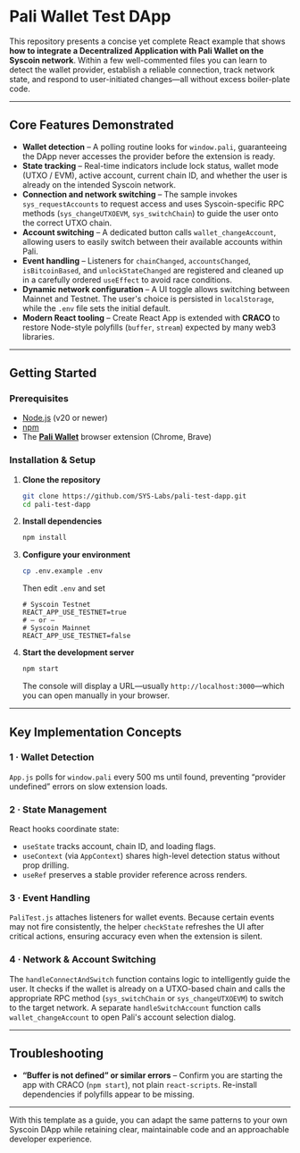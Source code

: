 # Pali Wallet Test DApp

This repository presents a concise yet complete React example that shows **how to integrate a Decentralized Application with Pali Wallet on the Syscoin network**. Within a few well-commented files you can learn to detect the wallet provider, establish a reliable connection, track network state, and respond to user-initiated changes—all without excess boiler-plate code.

---

## Core Features Demonstrated

* **Wallet detection** – A polling routine looks for `window.pali`, guaranteeing the DApp never accesses the provider before the extension is ready.
* **State tracking** – Real-time indicators include lock status, wallet mode (UTXO / EVM), active account, current chain ID, and whether the user is already on the intended Syscoin network.
* **Connection and network switching** – The sample invokes `sys_requestAccounts` to request access and uses Syscoin-specific RPC methods (`sys_changeUTXOEVM`, `sys_switchChain`) to guide the user onto the correct UTXO chain.
* **Account switching** – A dedicated button calls `wallet_changeAccount`, allowing users to easily switch between their available accounts within Pali.
* **Event handling** – Listeners for `chainChanged`, `accountsChanged`, `isBitcoinBased`, and `unlockStateChanged` are registered and cleaned up in a carefully ordered `useEffect` to avoid race conditions.
* **Dynamic network configuration** – A UI toggle allows switching between Mainnet and Testnet. The user's choice is persisted in `localStorage`, while the `.env` file sets the initial default.
* **Modern React tooling** – Create React App is extended with **CRACO** to restore Node-style polyfills (`buffer`, `stream`) expected by many web3 libraries.

---

## Getting Started

### Prerequisites

* [Node.js](https://nodejs.org/) (v20 or newer)
* [npm](https://www.npmjs.com/)
* The **[Pali Wallet](https://paliwallet.com/)** browser extension (Chrome, Brave)

### Installation & Setup

1. **Clone the repository**

   ```bash
   git clone https://github.com/SYS-Labs/pali-test-dapp.git
   cd pali-test-dapp
   ```

2. **Install dependencies**

   ```bash
   npm install
   ```

3. **Configure your environment**

   ```bash
   cp .env.example .env
   ```

   Then edit `.env` and set

   ```text
   # Syscoin Testnet
   REACT_APP_USE_TESTNET=true
   # — or —
   # Syscoin Mainnet
   REACT_APP_USE_TESTNET=false
   ```

4. **Start the development server**

   ```bash
   npm start
   ```

   The console will display a URL—usually `http://localhost:3000`—which you can open manually in your browser.

---

## Key Implementation Concepts

### 1 · Wallet Detection

`App.js` polls for `window.pali` every 500 ms until found, preventing “provider undefined” errors on slow extension loads.

### 2 · State Management

React hooks coordinate state:

* `useState` tracks account, chain ID, and loading flags.
* `useContext` (via `AppContext`) shares high-level detection status without prop drilling.
* `useRef` preserves a stable provider reference across renders.

### 3 · Event Handling

`PaliTest.js` attaches listeners for wallet events. Because certain events may not fire consistently, the helper `checkState` refreshes the UI after critical actions, ensuring accuracy even when the extension is silent.

### 4 · Network & Account Switching

The `handleConnectAndSwitch` function contains logic to intelligently guide the user. It checks if the wallet is already on a UTXO-based chain and calls the appropriate RPC method (`sys_switchChain` or `sys_changeUTXOEVM`) to switch to the target network. A separate `handleSwitchAccount` function calls `wallet_changeAccount` to open Pali's account selection dialog.

---

## Troubleshooting

* **“Buffer is not defined” or similar errors** – Confirm you are starting the app with CRACO (`npm start`), not plain `react-scripts`. Re-install dependencies if polyfills appear to be missing.

---

With this template as a guide, you can adapt the same patterns to your own Syscoin DApp while retaining clear, maintainable code and an approachable developer experience.